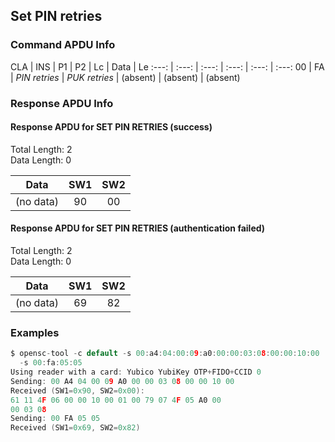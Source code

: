 <!-- Copyright 2021 Yubico AB

Licensed under the Apache License, Version 2.0 (the "License");
you may not use this file except in compliance with the License.
You may obtain a copy of the License at

    http://www.apache.org/licenses/LICENSE-2.0

Unless required by applicable law or agreed to in writing, software
distributed under the License is distributed on an "AS IS" BASIS,
WITHOUT WARRANTIES OR CONDITIONS OF ANY KIND, either express or implied.
See the License for the specific language governing permissions and
limitations under the License. -->

## Set PIN retries

### Command APDU Info

CLA | INS | P1 | P2 | Lc | Data | Le
:---: | :---: | :---: | :---: | :---: | :---:
00 | FA | *PIN retries* | *PUK retries* | (absent) | (absent) | (absent)

### Response APDU Info

#### Response APDU for SET PIN RETRIES (success)

Total Length: 2\
Data Length: 0

   Data    | SW1 | SW2 
:---------:|:---:|:---:
 (no data) | 90  | 00  

#### Response APDU for SET PIN RETRIES (authentication failed)

Total Length: 2\
Data Length: 0

   Data    | SW1 | SW2 
:---------:|:---:|:---:
 (no data) | 69  | 82  

### Examples

```C
$ opensc-tool -c default -s 00:a4:04:00:09:a0:00:00:03:08:00:00:10:00
  -s 00:fa:05:05
Using reader with a card: Yubico YubiKey OTP+FIDO+CCID 0
Sending: 00 A4 04 00 09 A0 00 00 03 08 00 00 10 00
Received (SW1=0x90, SW2=0x00):
61 11 4F 06 00 00 10 00 01 00 79 07 4F 05 A0 00
00 03 08
Sending: 00 FA 05 05
Received (SW1=0x69, SW2=0x82)
```
